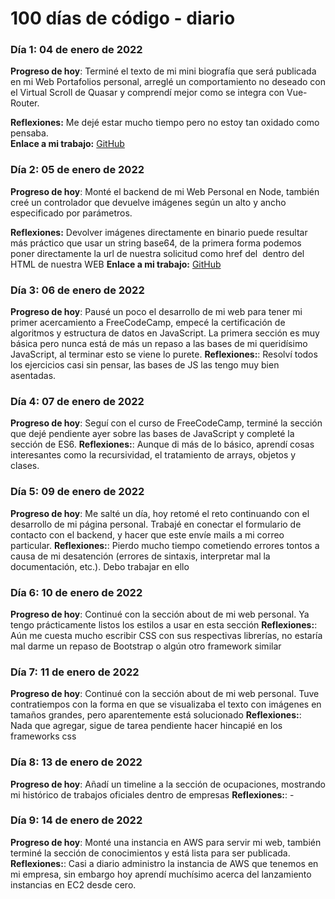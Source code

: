 # 100 días de código - diario

### Día 1: 04 de enero de 2022

**Progreso de hoy**: Terminé el texto de mi mini biografía que será publicada en mi Web Portafolios personal, arreglé un comportamiento no deseado con el Virtual Scroll de Quasar y comprendí mejor como se integra con Vue-Router.

**Reflexiones:**  Me dejé estar mucho tiempo pero no estoy tan oxidado como pensaba.  
**Enlace a mi trabajo:** [GitHub](https://github.com/enzod98/EnzoDure-Remastered/tree/developer)


### Día 2: 05 de enero de 2022

**Progreso de hoy**: Monté el backend de mi Web Personal en Node, también creé un controlador que devuelve imágenes según un alto y ancho especificado por parámetros.

**Reflexiones:**  Devolver imágenes directamente en binario puede resultar más práctico que usar un string base64, de la primera forma podemos poner directamente la url de nuestra solicitud como href del <img> dentro del HTML de nuestra WEB
**Enlace a mi trabajo:** [GitHub](https://github.com/enzod98/EnzoDure-Remastered/tree/developer)

### Día 3: 06 de enero de 2022

**Progreso de hoy**: Pausé un poco el desarrollo de mi web para tener mi primer acercamiento a FreeCodeCamp, empecé la certificación de algoritmos y estructura de datos en JavaScript. La primera sección es muy básica pero nunca está de más un repaso a las bases de mi queridísimo JavaScript, al terminar esto se viene lo purete.
**Reflexiones:**: Resolví todos los ejercicios casi sin pensar, las bases de JS las tengo muy bien asentadas.

### Día 4: 07 de enero de 2022

**Progreso de hoy**: Seguí con el curso de FreeCodeCamp, terminé la sección que dejé pendiente ayer sobre las bases de JavaScript y completé la sección de ES6.
**Reflexiones:**: Aunque di más de lo básico, aprendí cosas interesantes como la recursividad, el tratamiento de arrays, objetos y clases.


### Día 5: 09 de enero de 2022

**Progreso de hoy**: Me salté un día, hoy retomé el reto continuando con el desarrollo de mi página personal. Trabajé en conectar el formulario de contacto con el backend, y hacer que este envíe mails a mi correo particular.
**Reflexiones:**: Pierdo mucho tiempo cometiendo errores tontos a causa de mi desatención (errores de sintaxis, interpretar mal la documentación, etc.). Debo trabajar en ello

### Día 6: 10 de enero de 2022

**Progreso de hoy**: Continué con la sección about de mi web personal. Ya tengo prácticamente listos los estilos a usar en esta sección
**Reflexiones:**: Aún me cuesta mucho escribir CSS con sus respectivas librerías, no estaría mal darme un repaso de Bootstrap o algún otro framework similar

### Día 7: 11 de enero de 2022

**Progreso de hoy**: Continué con la sección about de mi web personal. Tuve contratiempos con la forma en que se visualizaba el texto con imágenes en tamaños grandes, pero aparentemente está solucionado
**Reflexiones:**: Nada que agregar, sigue de tarea pendiente hacer hincapié en los frameworks css

### Día 8: 13 de enero de 2022

**Progreso de hoy**: Añadí un timeline a la sección de ocupaciones, mostrando mi histórico de trabajos oficiales dentro de empresas
**Reflexiones:**: -

### Día 9: 14 de enero de 2022

**Progreso de hoy**: Monté una instancia en AWS para servir mi web, también terminé la sección de conocimientos y está lista para ser publicada.
**Reflexiones:**: Casi a diario administro la instancia de AWS que tenemos en mi empresa, sin embargo hoy aprendí muchísimo acerca del lanzamiento instancias en EC2 desde cero.
